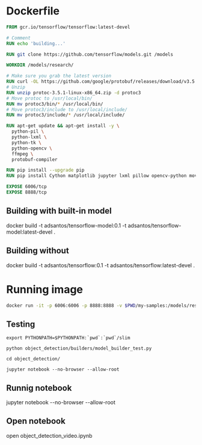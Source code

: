 # Dockerfile

```dockerfile
FROM gcr.io/tensorflow/tensorflow:latest-devel

# Comment
RUN echo 'building...'

RUN git clone https://github.com/tensorflow/models.git /models

WORKDIR /models/research/

# Make sure you grab the latest version
RUN curl -OL https://github.com/google/protobuf/releases/download/v3.5.1/protoc-3.5.1-linux-x86_64.zip
# Unzip
RUN unzip protoc-3.5.1-linux-x86_64.zip -d protoc3
# Move protoc to /usr/local/bin/
RUN mv protoc3/bin/* /usr/local/bin/
# Move protoc3/include to /usr/local/include/
RUN mv protoc3/include/* /usr/local/include/

RUN apt-get update && apt-get install -y \
  python-pil \
  python-lxml \
  python-tk \
  python-opencv \
  ffmpeg \
  protobuf-compiler

RUN pip install --upgrade pip
RUN pip install Cython matplotlib jupyter lxml pillow opencv-python moviepy

EXPOSE 6006/tcp
EXPOSE 8888/tcp
```

## Building with built-in model
docker build -t adsantos/tensorflow-model:0.1 -t adsantos/tensorflow-model:latest-devel .

## Building without
docker build -t adsantos/tensorflow:0.1 -t adsantos/tensorflow:latest-devel .


# Running image

```bash
docker run -it -p 6006:6006 -p 8888:8888 -v $PWD/my-samples:/models/research/object_detection/my-samples adsantos/tensorflow:latest-devel

```

## Testing

```
export PYTHONPATH=$PYTHONPATH:`pwd`:`pwd`/slim

python object_detection/builders/model_builder_test.py

cd object_detection/

jupyter notebook --no-browser --allow-root
```

## Runnig notebook
jupyter notebook --no-browser --allow-root

## Open notebook
open object_detection_video.ipynb